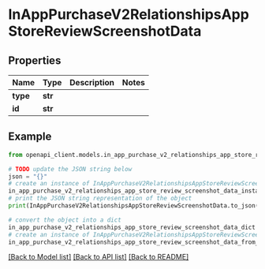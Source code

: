 # InAppPurchaseV2RelationshipsAppStoreReviewScreenshotData


## Properties

Name | Type | Description | Notes
------------ | ------------- | ------------- | -------------
**type** | **str** |  | 
**id** | **str** |  | 

## Example

```python
from openapi_client.models.in_app_purchase_v2_relationships_app_store_review_screenshot_data import InAppPurchaseV2RelationshipsAppStoreReviewScreenshotData

# TODO update the JSON string below
json = "{}"
# create an instance of InAppPurchaseV2RelationshipsAppStoreReviewScreenshotData from a JSON string
in_app_purchase_v2_relationships_app_store_review_screenshot_data_instance = InAppPurchaseV2RelationshipsAppStoreReviewScreenshotData.from_json(json)
# print the JSON string representation of the object
print(InAppPurchaseV2RelationshipsAppStoreReviewScreenshotData.to_json())

# convert the object into a dict
in_app_purchase_v2_relationships_app_store_review_screenshot_data_dict = in_app_purchase_v2_relationships_app_store_review_screenshot_data_instance.to_dict()
# create an instance of InAppPurchaseV2RelationshipsAppStoreReviewScreenshotData from a dict
in_app_purchase_v2_relationships_app_store_review_screenshot_data_from_dict = InAppPurchaseV2RelationshipsAppStoreReviewScreenshotData.from_dict(in_app_purchase_v2_relationships_app_store_review_screenshot_data_dict)
```
[[Back to Model list]](../README.md#documentation-for-models) [[Back to API list]](../README.md#documentation-for-api-endpoints) [[Back to README]](../README.md)


